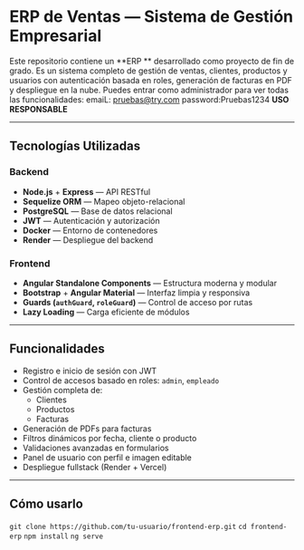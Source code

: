 #  ERP de Ventas — Sistema de Gestión Empresarial

Este repositorio contiene un **ERP ** desarrollado como proyecto de fin de grado. Es un sistema completo de gestión de ventas, clientes, productos y usuarios con autenticación basada en roles, generación de facturas en PDF y despliegue en la nube. Puedes entrar como administrador para ver todas las funcionalidades: emaiL: pruebas@try.com password:Pruebas1234  **USO RESPONSABLE**

---

##  Tecnologías Utilizadas

###  Backend
- **Node.js** + **Express** — API RESTful
- **Sequelize ORM** — Mapeo objeto-relacional
- **PostgreSQL** — Base de datos relacional
- **JWT** — Autenticación y autorización
- **Docker** — Entorno de contenedores
- **Render** — Despliegue del backend

###  Frontend
- **Angular Standalone Components** — Estructura moderna y modular
- **Bootstrap** + **Angular Material** — Interfaz limpia y responsiva
- **Guards (`authGuard`, `roleGuard`)** — Control de acceso por rutas
- **Lazy Loading** — Carga eficiente de módulos

---

##  Funcionalidades

- Registro e inicio de sesión con JWT
- Control de accesos basado en roles: `admin`, `empleado`
- Gestión completa de:
  -  Clientes
  -  Productos
  -  Facturas
- Generación de PDFs para facturas
- Filtros dinámicos por fecha, cliente o producto
- Validaciones avanzadas en formularios
- Panel de usuario con perfil e imagen editable
- Despliegue fullstack (Render + Vercel)

---

##  Cómo usarlo
`git clone https://github.com/tu-usuario/frontend-erp.git`
`cd frontend-erp`
`npm install`
`ng serve  `

